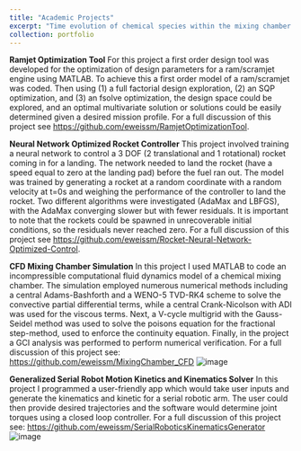 ```yaml
---
title: "Academic Projects"
excerpt: "Time evolution of chemical species within the mixing chamber https://github.com/user-attachments/assets/e5122afc-831d-4cc4-ad37-c405d0b55118"
collection: portfolio
---
```





**Ramjet Optimization Tool**
For this project a first order design tool was developed for the optimization of design parameters for a ram/scramjet engine using MATLAB. To achieve this a first order model of a ram/scramjet was coded. Then using (1) a full factorial design exploration, (2) an SQP optimization, and (3) an fsolve optimization, the design space could be explored, and an optimal multivariate solution or solutions could be easily determined given a desired mission profile.
For a full discussion of this project see https://github.com/eweissm/RamjetOptimizationTool.

**Neural Network Optimized Rocket Controller**
This project involved training a neural network to control a 3 DOF (2 translational and 1 rotational) rocket coming in for a landing. The network needed to land the rocket (have a speed equal to zero at the landing pad) before the fuel ran out. The model was trained by generating a rocket at a random coordinate with a random velocity at t=0s and weighing the performance of the controller to land the rocket. Two different algorithms were investigated (AdaMax and LBFGS), with the AdaMax converging slower but with fewer residuals. It is important to note that the rockets could be spawned in unrecoverable initial conditions, so the residuals never reached zero.
For a full discussion of this project see https://github.com/eweissm/Rocket-Neural-Network-Optimized-Control.

**CFD Mixing Chamber Simulation**
	In this project I used MATLAB to code an incompressible computational fluid dynamics model of a chemical mixing chamber. The simulation employed numerous numerical methods including a central Adams-Bashforth and a WENO-5 TVD-RK4 scheme to solve the convective partial differential terms, while a central Crank-Nicolson with ADI was used for the viscous terms. Next, a V-cycle multigrid with the Gauss-Seidel method was used to solve the poisons equation for the fractional step-method, used to enforce the continuity equation. Finally, in the project a GCI analysis was performed to perform numerical verification.
For a full discussion of this project see: https://github.com/eweissm/MixingChamber_CFD
![image](https://github.com/user-attachments/assets/7440a112-af20-4720-990a-91b7f633f719)

**Generalized Serial Robot Motion Kinetics and Kinematics Solver**
In this project I programmed a user-friendly app which would take user inputs and generate the kinematics and kinetic for a serial robotic arm. The user could then provide desired trajectories and the software would determine joint torques using a closed loop controller.
For a full discussion of this project see: https://github.com/eweissm/SerialRoboticsKinematicsGenerator
![image](https://github.com/user-attachments/assets/e2ebc31a-ded2-40de-8346-005546870301)
